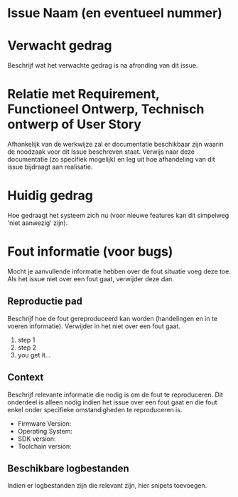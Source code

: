 # Issue Naam (en eventueel nummer)

# Verwacht gedrag

Beschrijf wat het verwachte gedrag is na afronding van dit issue.

# Relatie met Requirement, Functioneel Ontwerp, Technisch ontwerp of User Story

Afhankelijk van de werkwijze zal er documentatie beschikbaar zijn waarin de noodzaak voor dit Issue beschreven staat. Verwijs naar deze documentatie (zo specifiek mogelijk) en leg uit hoe afhandeling van dit issue bijdraagt aan realisatie.

# Huidig gedrag

Hoe gedraagt het systeem zich nu (voor nieuwe features kan dit simpelweg 'niet aanwezig' zijn).

# Fout informatie (voor bugs)

Mocht je aanvullende informatie hebben over de fout situatie voeg deze toe. Als het issue niet over een fout gaat, verwijder deze dan. 

## Reproductie pad

Beschrijf hoe de fout gereproduceerd kan worden (handelingen en in te voeren informatie). Verwijder in het niet over een fout gaat.

1. step 1
2. step 2
3. you get it...

## Context

Beschrijf relevante informatie die nodig is om de fout te reproduceren. Dit onderdeel is alleen nodig indien het issue over een fout gaat en die fout enkel onder specifieke omstandigheden te reproduceren is. 

* Firmware Version:
* Operating System:
* SDK version:
* Toolchain version:

## Beschikbare logbestanden

Indien er logbestanden zijn die relevant zijn, hier snipets toevoegen.
